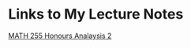 # Links to My Lecture Notes

[MATH 255 Honours Analaysis 2](https://samkirkiles.github.io/255_Lecture_Notes.pdf/)

